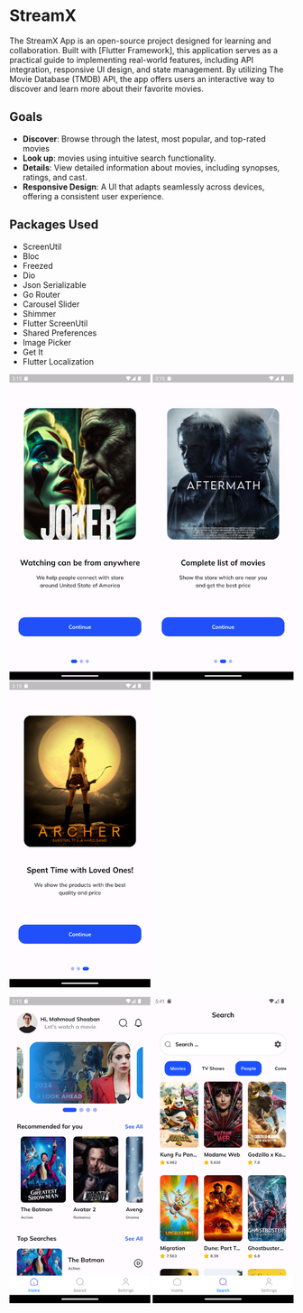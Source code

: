 # StreamX

The StreamX App is an open-source project designed for learning and collaboration. Built with [Flutter Framework], this application serves as a practical guide to implementing real-world features, including API integration, responsive UI design, and state management. By utilizing The Movie Database (TMDB) API, the app offers users an interactive way to discover and learn more about their favorite movies.

## Goals

- **Discover**: Browse through the latest, most popular, and top-rated movies
- **Look up**: movies using intuitive search functionality.
- **Details**: View detailed information about movies, including synopses, ratings, and cast.
- **Responsive Design**: A UI that adapts seamlessly across devices, offering a consistent user experience.

## Packages Used
- ScreenUtil
- Bloc
- Freezed
- Dio
- Json Serializable
- Go Router
- Carousel Slider
- Shimmer
- Flutter ScreenUtil
- Shared Preferences
- Image Picker
- Get It
- Flutter Localization


<p float="center">
  <img src="screenshots\Screenshot_1.png" width="250" />
    <img src="screenshots\Screenshot_2.png" width="250" />
   <img src="screenshots\Screenshot_3.png" width="250" />
</p>


<p float="center">
  <img src="screenshots\Screenshot_4.png" width="250" />
  <img src="screenshots\Screenshot_5.png" width="250" />

</p>

